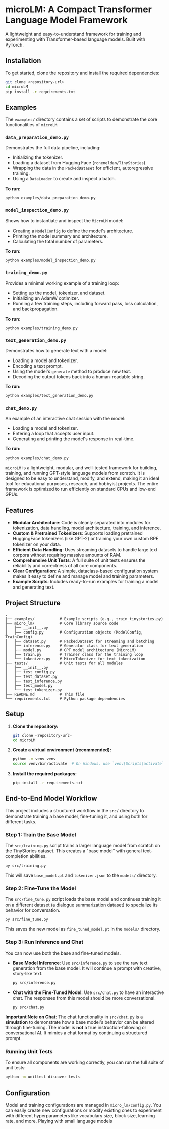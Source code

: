 # microLM: A Compact Transformer Language Model Framework

A lightweight and easy-to-understand framework for training and experimenting with Transformer-based language models. Built with PyTorch.

## Installation

To get started, clone the repository and install the required dependencies:

```bash
git clone <repository-url>
cd microLM
pip install -r requirements.txt
```

## Examples

The `examples/` directory contains a set of scripts to demonstrate the core functionalities of `microLM`. 

### `data_preparation_demo.py`

Demonstrates the full data pipeline, including:
- Initializing the tokenizer.
- Loading a dataset from Hugging Face (`roneneldan/TinyStories`).
- Wrapping the data in the `PackedDataset` for efficient, autoregressive training.
- Using a `DataLoader` to create and inspect a batch.

**To run:**
```bash
python examples/data_preparation_demo.py
```

### `model_inspection_demo.py`

Shows how to instantiate and inspect the `MicroLM` model:
- Creating a `ModelConfig` to define the model's architecture.
- Printing the model summary and architecture.
- Calculating the total number of parameters.

**To run:**
```bash
python examples/model_inspection_demo.py
```

### `training_demo.py`

Provides a minimal working example of a training loop:
- Setting up the model, tokenizer, and dataset.
- Initializing an AdamW optimizer.
- Running a few training steps, including forward pass, loss calculation, and backpropagation.

**To run:**
```bash
python examples/training_demo.py
```

### `text_generation_demo.py`

Demonstrates how to generate text with a model:
- Loading a model and tokenizer.
- Encoding a text prompt.
- Using the model's `generate` method to produce new text.
- Decoding the output tokens back into a human-readable string.

**To run:**
```bash
python examples/text_generation_demo.py
```

### `chat_demo.py`

An example of an interactive chat session with the model:
- Loading a model and tokenizer.
- Entering a loop that accepts user input.
- Generating and printing the model's response in real-time.

**To run:**
```bash
python examples/chat_demo.py
```


`microLM` is a lightweight, modular, and well-tested framework for building, training, and running GPT-style language models from scratch. It is designed to be easy to understand, modify, and extend, making it an ideal tool for educational purposes, research, and hobbyist projects. The entire framework is optimized to run efficiently on standard CPUs and low-end GPUs.

## Features

- **Modular Architecture**: Code is cleanly separated into modules for tokenization, data handling, model architecture, training, and inference.
- **Custom & Pretrained Tokenizers**: Supports loading pretrained HuggingFace tokenizers (like GPT-2) or training your own custom BPE tokenizer on your data.
- **Efficient Data Handling**: Uses streaming datasets to handle large text corpora without requiring massive amounts of RAM.
- **Comprehensive Unit Tests**: A full suite of unit tests ensures the reliability and correctness of all core components.
- **Clear Configuration**: A simple, dataclass-based configuration system makes it easy to define and manage model and training parameters.
- **Example Scripts**: Includes ready-to-run examples for training a model and generating text.

## Project Structure

```
. 
├── examples/           # Example scripts (e.g., train_tinystories.py)
├── micro_lm/           # Core library source code
│   ├── __init__.py
│   ├── config.py       # Configuration objects (ModelConfig, TrainConfig)
│   ├── dataset.py      # PackedDataset for streaming and batching
│   ├── inference.py    # Generator class for text generation
│   ├── model.py        # GPT model architecture (MicroLM)
│   ├── train.py        # Trainer class for the training loop
│   └── tokenizer.py    # MicroTokenizer for text tokenization
├── tests/              # Unit tests for all modules
│   ├── __init__.py
│   ├── test_config.py
│   ├── test_dataset.py
│   ├── test_inference.py
│   ├── test_model.py
│   └── test_tokenizer.py
├── README.md           # This file
└── requirements.txt    # Python package dependencies
```

## Setup

1.  **Clone the repository:**
    ```bash
    git clone <repository-url>
    cd microLM
    ```

2.  **Create a virtual environment (recommended):**
    ```bash
    python -m venv venv
    source venv/bin/activate  # On Windows, use `venv\Scripts\activate`
    ```

3.  **Install the required packages:**
    ```bash
    pip install -r requirements.txt
    ```

## End-to-End Model Workflow

This project includes a structured workflow in the `src/` directory to demonstrate training a base model, fine-tuning it, and using both for different tasks.

### Step 1: Train the Base Model

The `src/training.py` script trains a larger language model from scratch on the TinyStories dataset. This creates a "base model" with general text-completion abilities.

```bash
py src/training.py
```
This will save `base_model.pt` and `tokenizer.json` to the `models/` directory.

### Step 2: Fine-Tune the Model

The `src/fine_tune.py` script loads the base model and continues training it on a different dataset (a dialogue summarization dataset) to specialize its behavior for conversation.

```bash
py src/fine_tune.py
```
This saves the new model as `fine_tuned_model.pt` in the `models/` directory.

### Step 3: Run Inference and Chat

You can now use both the base and fine-tuned models.

*   **Base Model Inference**: Use `src/inference.py` to see the raw text generation from the base model. It will continue a prompt with creative, story-like text.

    ```bash
    py src/inference.py
    ```

*   **Chat with the Fine-Tuned Model**: Use `src/chat.py` to have an interactive chat. The responses from this model should be more conversational.

    ```bash
    py src/chat.py
    ```

**Important Note on Chat**: The chat functionality in `src/chat.py` is a **simulation** to demonstrate how a base model's behavior can be altered through fine-tuning. The model is **not** a true instruction-following or conversational AI. It mimics a chat format by continuing a structured prompt.

### Running Unit Tests

To ensure all components are working correctly, you can run the full suite of unit tests:

```bash
python -m unittest discover tests
```


## Configuration

Model and training configurations are managed in `micro_lm/config.py`. You can easily create new configurations or modify existing ones to experiment with different hyperparameters like vocabulary size, block size, learning rate, and more.
Playing with small language models
